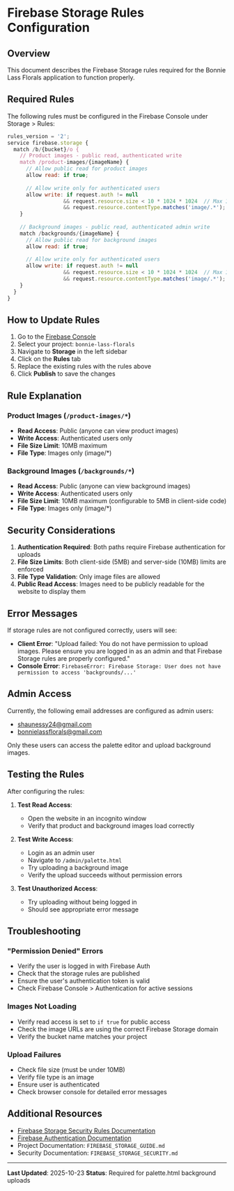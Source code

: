 # Firebase Storage Rules Configuration

## Overview
This document describes the Firebase Storage rules required for the Bonnie Lass Florals application to function properly.

## Required Rules

The following rules must be configured in the Firebase Console under Storage > Rules:

```javascript
rules_version = '2';
service firebase.storage {
  match /b/{bucket}/o {
    // Product images - public read, authenticated write
    match /product-images/{imageName} {
      // Allow public read for product images
      allow read: if true;
      
      // Allow write only for authenticated users
      allow write: if request.auth != null
                  && request.resource.size < 10 * 1024 * 1024  // Max 10MB
                  && request.resource.contentType.matches('image/.*');  // Only images
    }
    
    // Background images - public read, authenticated admin write
    match /backgrounds/{imageName} {
      // Allow public read for background images
      allow read: if true;
      
      // Allow write only for authenticated users
      allow write: if request.auth != null
                  && request.resource.size < 10 * 1024 * 1024  // Max 10MB
                  && request.resource.contentType.matches('image/.*');  // Only images
    }
  }
}
```

## How to Update Rules

1. Go to the [Firebase Console](https://console.firebase.google.com/)
2. Select your project: `bonnie-lass-florals`
3. Navigate to **Storage** in the left sidebar
4. Click on the **Rules** tab
5. Replace the existing rules with the rules above
6. Click **Publish** to save the changes

## Rule Explanation

### Product Images (`/product-images/*`)
- **Read Access**: Public (anyone can view product images)
- **Write Access**: Authenticated users only
- **File Size Limit**: 10MB maximum
- **File Type**: Images only (image/*)

### Background Images (`/backgrounds/*`)
- **Read Access**: Public (anyone can view background images)
- **Write Access**: Authenticated users only
- **File Size Limit**: 10MB maximum (configurable to 5MB in client-side code)
- **File Type**: Images only (image/*)

## Security Considerations

1. **Authentication Required**: Both paths require Firebase authentication for uploads
2. **File Size Limits**: Both client-side (5MB) and server-side (10MB) limits are enforced
3. **File Type Validation**: Only image files are allowed
4. **Public Read Access**: Images need to be publicly readable for the website to display them

## Error Messages

If storage rules are not configured correctly, users will see:

- **Client Error**: "Upload failed: You do not have permission to upload images. Please ensure you are logged in as an admin and that Firebase Storage rules are properly configured."
- **Console Error**: `FirebaseError: Firebase Storage: User does not have permission to access 'backgrounds/...'`

## Admin Access

Currently, the following email addresses are configured as admin users:
- shaunessy24@gmail.com
- bonnielassflorals@gmail.com

Only these users can access the palette editor and upload background images.

## Testing the Rules

After configuring the rules:

1. **Test Read Access**: 
   - Open the website in an incognito window
   - Verify that product and background images load correctly

2. **Test Write Access**:
   - Login as an admin user
   - Navigate to `/admin/palette.html`
   - Try uploading a background image
   - Verify the upload succeeds without permission errors

3. **Test Unauthorized Access**:
   - Try uploading without being logged in
   - Should see appropriate error message

## Troubleshooting

### "Permission Denied" Errors
- Verify the user is logged in with Firebase Auth
- Check that the storage rules are published
- Ensure the user's authentication token is valid
- Check Firebase Console > Authentication for active sessions

### Images Not Loading
- Verify read access is set to `if true` for public access
- Check the image URLs are using the correct Firebase Storage domain
- Verify the bucket name matches your project

### Upload Failures
- Check file size (must be under 10MB)
- Verify file type is an image
- Ensure user is authenticated
- Check browser console for detailed error messages

## Additional Resources

- [Firebase Storage Security Rules Documentation](https://firebase.google.com/docs/storage/security)
- [Firebase Authentication Documentation](https://firebase.google.com/docs/auth)
- Project Documentation: `FIREBASE_STORAGE_GUIDE.md`
- Security Documentation: `FIREBASE_STORAGE_SECURITY.md`

---

**Last Updated**: 2025-10-23
**Status**: Required for palette.html background uploads
